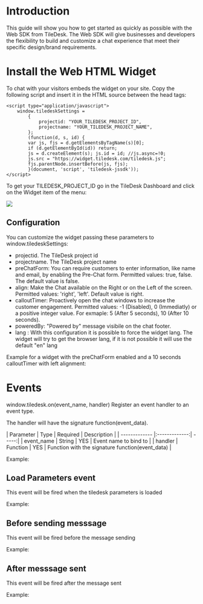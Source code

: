# Introduction 

This guide will show you how to get started as quickly as possible with the Web SDK from TileDesk. The Web SDK will give businesses and developers the flexibility to build and customize a chat experience that meet their specific design/brand requirements.

# Install the Web HTML Widget

To chat with your visitors embeds the widget on your site.
Copy the following script and insert it in the HTML source between the head tags:


    <script type="application/javascript">
        window.tiledeskSettings = 
            {
                projectid: "YOUR_TILEDESK_PROJECT_ID",
                projectname: "YOUR_TILEDESK_PROJECT_NAME",
            };
            (function(d, s, id) {
            var js, fjs = d.getElementsByTagName(s)[0];
            if (d.getElementById(id)) return;
            js = d.createElement(s); js.id = id; //js.async=!0;
            js.src = "https://widget.tiledesk.com/tiledesk.js";
            fjs.parentNode.insertBefore(js, fjs);
            }(document, 'script', 'tiledesk-jssdk'));
    </script>

To get your TILEDESK_PROJECT_ID go in the TileDesk Dashboard and click on the Widget item of the menu:

<img src="https://raw.githubusercontent.com/chat21/chat21-web-widget/master/docs/tiledesk-dashboard-widget-screenshots.png"/>



## Configuration ##

You can customize the widget passing these parameters to  window.tiledeskSettings:
* projectid. The TileDesk project id
* projectname. The TileDesk project name
* preChatForm: You can require customers to enter information, like name and email, by enabling the Pre-Chat form. Permitted values: true, false. The default value is false.
* align: Make the Chat available on the Right or on the Left of the  screen. Permitted values: 'right', 'left'. Default value is right.
* calloutTimer: Proactively open the chat windows to increase the customer engagement. Permitted values: -1 (Disabled), 0 (Immediatly) or a positive integer value. For exmaple: 5 (After 5 seconds),  10 (After 10 seconds).
* poweredBy: "Powered by" message visibile on the chat footer.
* lang : With this configuration it is possible to force the widget lang. The widget will try to get the browser lang, if it is not possible it will use the default "en" lang

Example for a widget with the preChatForm enabled and a 10 seconds calloutTimer with left alignment:

<script type="application/javascript">
  window.tiledeskSettings = 
    {
      projectid: "5af02d8f705ac600147f0cbb",
      projectname: "PROJ-7MAY",
      preChatForm: true,
      calloutTimer: 10,
      align: 'left'
    };
    (function(d, s, id) {
      var js, fjs = d.getElementsByTagName(s)[0];
      if (d.getElementById(id)) return;
      js = d.createElement(s); js.id = id; //js.async=!0;
      js.src = "https://widget.tiledesk.com/tiledesk.js";
      fjs.parentNode.insertBefore(js, fjs);
    }(document, 'script', 'tiledesk-jssdk'));
</script>

# Events

window.tiledesk.on(event_name, handler)
Register an event handler to an event type.

The handler will have the signature function(event_data).

| Parameter        | Type           | Required  | Description |
| ------------- |:-------------:| -----:|
| event_name      | String | YES | Event name to bind to |
| handler      | Function | YES | Function with the signature function(event_data) |


Example:

 <script type="application/javascript">    
      window.tileDeskAsyncInit = function() {
       window.tiledesk.on('loadParams', function(event_data) {
         console.log("loadParams called", event_data);
       });
       window.tiledesk.on('beforeMessageSend', function(event_data) {
         console.log("beforeMessageSend called ", event_data);
       });
       window.tiledesk.on('afterMessageSend', function(event_data) {
         console.log("afterMessageSend called ", event_data);
       });
      }
</script>

## Load Parameters event
This event will be fired when the tiledesk parameters is loaded

Example:
<script type="application/javascript">    
      window.tileDeskAsyncInit = function() {
       window.tiledesk.on('loadParams', function(event_data) {
         console.log("loadParams called", event_data);
       });
      }
</script>
 

## Before sending messsage
This event will be fired before the message sending

Example:

 <script type="application/javascript">    
      window.tileDeskAsyncInit = function() {
       window.tiledesk.on('beforeMessageSend', function(event_data) {
         console.log("beforeMessageSend called ", event_data);
       });
      }
</script>



## After messsage sent
This event will be fired after the message sent

Example:

 <script type="application/javascript">    
      window.tileDeskAsyncInit = function() {
        window.tiledesk.on('afterMessageSend', function(event_data) {
         console.log("afterMessageSend called ", event_data);
       });
      }
</script>

